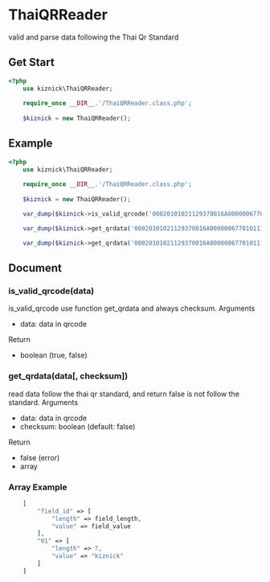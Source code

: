 # ThaiQRReader
valid and parse data following the Thai Qr Standard

## Get Start
```php
<?php
    use kiznick\ThaiQRReader;
    
    require_once __DIR__.'/ThaiQRReader.class.php';
    
    $kiznick = new ThaiQRReader();
```

## Example
```php
<?php
    use kiznick\ThaiQRReader;
    
    require_once __DIR__.'/ThaiQRReader.class.php';
    
    $kiznick = new ThaiQRReader();

    var_dump($kiznick->is_valid_qrcode('00020101021129370016A000000677010111011300660000000005802TH530376463048956')); // return true or false

    var_dump($kiznick->get_qrdata('00020101021129370016A000000677010111011300660000000005802TH530376463048956', true)); // return array or false (check sum)

    var_dump($kiznick->get_qrdata('00020101021129370016A000000677010111011300660000000005802TH5303764', false)); // return array or false (not check sum)
```

## Document
### is_valid_qrcode(data)
is_valid_qrcode use function get_qrdata and always checksum.
Arguments
 - data: data in qrcode

Return
 - boolean (true, false)

### get_qrdata(data[, checksum])
read data follow the thai qr standard, and return false is not follow the standard.
Arguments
 - data: data in qrcode
 - checksum: boolean (default: false)

Return
 - false (error)
 - array

### Array Example
```php
    [
        "field_id" => [
            "length" => field_length,
            "value" => field_value
        ],
        "01" => [
            "length" => 7,
            "value" => "kiznick"
        ]
    ]
 ```
